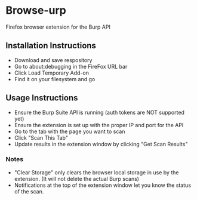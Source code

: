 # Browse-urp
Firefox browser extension for the Burp API

## Installation Instructions
* Download and save respository
* Go to about:debugging in the FireFox URL bar
* Click Load Temporary Add-on
* Find it on your filesystem and go

## Usage Instructions
* Ensure the Burp Suite API is running (auth tokens are NOT supported yet)
* Ensure the extension is set up with the proper IP and port for the API
* Go to the tab with the page you want to scan
* Click "Scan This Tab"
* Update results in the extension window by clicking "Get Scan Results"

### Notes
* "Clear Storage" only clears the browser local storage in use by the extension.  (It will not delete the actual Burp scans)
* Notifications at the top of the extension window let you know the status of the scan.
